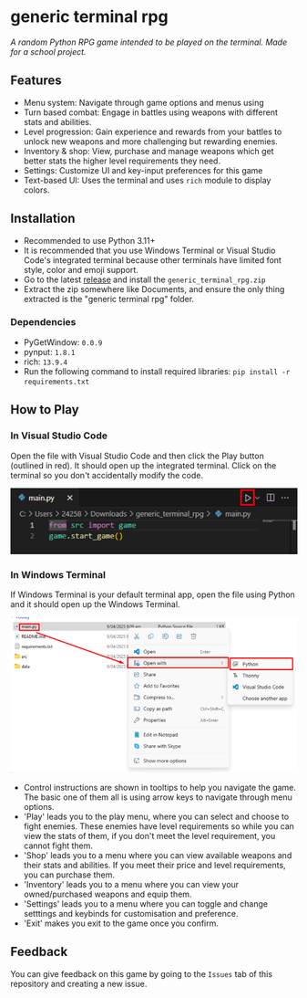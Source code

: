 # generic terminal rpg
*A random Python RPG game intended to be played on the terminal. Made for a school project.*

## Features
- Menu system: Navigate through game options and menus using
- Turn based combat: Engage in battles using weapons with different stats and abilities.
- Level progression: Gain experience and rewards from your battles to unlock new weapons and more challenging but rewarding enemies.
- Inventory & shop: View, purchase and manage weapons which get better stats the higher level requirements they need.
- Settings: Customize UI and key-input preferences for this game
- Text-based UI: Uses the terminal and uses `rich` module to display colors.

## Installation 
- Recommended to use Python 3.11+
- It is recommended that you use Windows Terminal or Visual Studio Code's integrated terminal because other terminals have limited font style, color and emoji support.
- Go to the latest [release](https://github.com/gm24258/L3DTEC_91907/releases) and install the `generic_terminal_rpg.zip`
- Extract the zip somewhere like Documents, and ensure the only thing extracted is the "generic terminal rpg" folder.

### Dependencies
- PyGetWindow: `0.0.9`
- pynput: `1.8.1`
- rich: `13.9.4`
- Run the following command to install required libraries: `pip install -r requirements.txt`

## How to Play
### In Visual Studio Code
Open the file with Visual Studio Code and then click the Play button (outlined in red). It should open up the integrated terminal.
Click on the terminal so you don't accidentally modify the code.

<img src="./images/vsc_run_instruction.png" alt="Visual Studio Code running instructions" width="600">

### In Windows Terminal
If Windows Terminal is your default terminal app, open the file using Python and it should open up the Windows Terminal.

<img src="./images/windows_run_instruction.png" alt="Windows Terminal running instructions" width="600">

- Control instructions are shown in tooltips to help you navigate the game. The basic one of them all is using arrow keys to navigate through menu options.
- 'Play' leads you to the play menu, where you can select and choose to fight enemies. These enemies have level requirements so while you can view the stats of them, if you don't meet the level requirement, you cannot fight them.
- 'Shop' leads you to a menu where you can view available weapons and their stats and abilities. If you meet their price and level requirements, you can purchase them.
- 'Inventory' leads you to a menu where you can view your owned/purchased weapons and equip them.
- 'Settings' leads you to a menu where you can toggle and change setttings and keybinds for customisation and preference.
- 'Exit' makes you exit to the game once you confirm.

## Feedback
 You can give feedback on this game by going to the `Issues` tab of this repository and creating a new issue.
